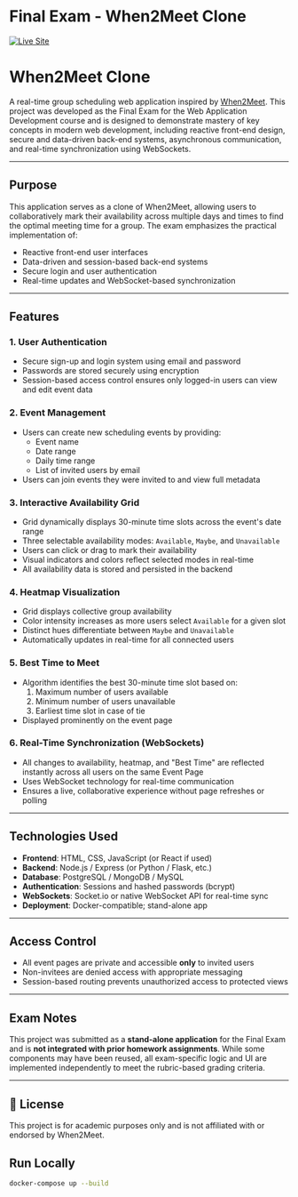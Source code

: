 # Final Exam - When2Meet Clone

[![Live Site](https://img.shields.io/badge/Live%20App-Click%20Here-brightgreen?style=for-the-badge)](https://flask-app-429701463375.us-central1.run.app/login)

# When2Meet Clone

A real-time group scheduling web application inspired by [When2Meet](https://www.when2meet.com). This project was developed as the Final Exam for the Web Application Development course and is designed to demonstrate mastery of key concepts in modern web development, including reactive front-end design, secure and data-driven back-end systems, asynchronous communication, and real-time synchronization using WebSockets.

---

## Purpose

This application serves as a clone of When2Meet, allowing users to collaboratively mark their availability across multiple days and times to find the optimal meeting time for a group. The exam emphasizes the practical implementation of:

- Reactive front-end user interfaces
- Data-driven and session-based back-end systems
- Secure login and user authentication
- Real-time updates and WebSocket-based synchronization

---

## Features

### 1. User Authentication
- Secure sign-up and login system using email and password
- Passwords are stored securely using encryption
- Session-based access control ensures only logged-in users can view and edit event data

### 2. Event Management
- Users can create new scheduling events by providing:
  - Event name
  - Date range
  - Daily time range
  - List of invited users by email
- Users can join events they were invited to and view full metadata

### 3. Interactive Availability Grid
- Grid dynamically displays 30-minute time slots across the event's date range
- Three selectable availability modes: `Available`, `Maybe`, and `Unavailable`
- Users can click or drag to mark their availability
- Visual indicators and colors reflect selected modes in real-time
- All availability data is stored and persisted in the backend

### 4. Heatmap Visualization
- Grid displays collective group availability
- Color intensity increases as more users select `Available` for a given slot
- Distinct hues differentiate between `Maybe` and `Unavailable`
- Automatically updates in real-time for all connected users

### 5. Best Time to Meet
- Algorithm identifies the best 30-minute time slot based on:
  1. Maximum number of users available
  2. Minimum number of users unavailable
  3. Earliest time slot in case of tie
- Displayed prominently on the event page

### 6. Real-Time Synchronization (WebSockets)
- All changes to availability, heatmap, and "Best Time" are reflected instantly across all users on the same Event Page
- Uses WebSocket technology for real-time communication
- Ensures a live, collaborative experience without page refreshes or polling

---

## Technologies Used

- **Frontend**: HTML, CSS, JavaScript (or React if used)
- **Backend**: Node.js / Express (or Python / Flask, etc.)
- **Database**: PostgreSQL / MongoDB / MySQL
- **Authentication**: Sessions and hashed passwords (bcrypt)
- **WebSockets**: Socket.io or native WebSocket API for real-time sync
- **Deployment**: Docker-compatible; stand-alone app

---

## Access Control

- All event pages are private and accessible **only** to invited users
- Non-invitees are denied access with appropriate messaging
- Session-based routing prevents unauthorized access to protected views

---

## Exam Notes

This project was submitted as a **stand-alone application** for the Final Exam and is **not integrated with prior homework assignments**. While some components may have been reused, all exam-specific logic and UI are implemented independently to meet the rubric-based grading criteria.

---

## 📄 License

This project is for academic purposes only and is not affiliated with or endorsed by When2Meet.



## Run Locally

```bash
docker-compose up --build
